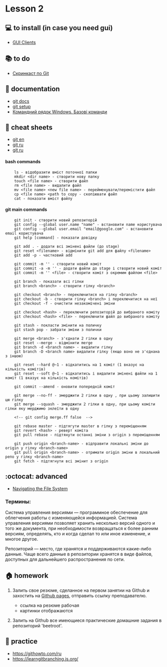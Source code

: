 # Lesson 2

## :computer: to install (in case you need gui)
* [GUI Clients](https://git-scm.com/downloads/guis)

## :books: to do
* [Скринкаст по Git](https://learn.javascript.ru/screencast/git)

## :notebook: documentation
* [git docs](https://git-scm.com/docs)
* [git setup](https://git-scm.com/book/ru/v2/%D0%92%D0%B2%D0%B5%D0%B4%D0%B5%D0%BD%D0%B8%D0%B5-%D0%9F%D0%B5%D1%80%D0%B2%D0%BE%D0%BD%D0%B0%D1%87%D0%B0%D0%BB%D1%8C%D0%BD%D0%B0%D1%8F-%D0%BD%D0%B0%D1%81%D1%82%D1%80%D0%BE%D0%B9%D0%BA%D0%B0-Git)
* [Командний рядок Windows. Базові команди](https://programming.in.ua/other-files/other/264-command-line-windows-basic-commands.html)

## :pushpin: cheat sheets
* [git en](https://www.git-tower.com/blog/git-cheat-sheet/)
* [git ru](https://github.github.com/training-kit/downloads/ru/github-git-cheat-sheet/)
* [git ru](https://github.com/nicothin/web-development/tree/master/git)

#### bash commands
```
    ls - відобразити вміст поточної папки
    mkdir <dir name> - створити нову папку 
    touch <file name> - створити файл
    rm <file name> - видалити файл
    mv <file name> <new file name> - перейменувати/перемістити файл
    cp <file name> <path to copy - скопіювати файл
    cat - показати вміст файлу
```

#### git main commands
```
    git init - створити новий репозиторій
    git config --global user.name "name" - встановити name користувача
    git config --global user.email "email@google.com" - встановити email користувача
    git help [command] - показати довідку

    git add . - додати всі змінені файли (до stage)
    git reset <filename> - відмінити git add для файлу <filename>
    git add -p - частковий add

    git commit -m '' - створити новий коміт
    git commit -a -m '' - додати файли до stage і створити новий коміт
    git commit -m '' <file> - створити коміт з окремим файлом <file>

    git branch - показати всі гілки
    git branch <branch> - створити гілку <branch>

    git checkout <branch> - переключитися на гілку <branch>
    git checkout -b - створити гілку <branch> і переключитися на неї
    git checkout -f - очистити незакомічені зміни
    
    git checkout <hash> - переключити репозиторій до вибраного коміту
    git checkout <hash> <file> - переключити файл до вибраного коміту
    
    git stash - покласти змінити на поличку
    git stash pop - забрати зміни з полички

    git merge <branch> - з'єднати 2 гілки в одну
    git reset --merge - відмінити merge
    git branch -d <branch name> - видалити гілку 
    git branch -D <branch name> видалити гілку (якщо воно не з'єднана з іншою)

    git reset --hard @~1 - відкатитись на 1 коміт (1 вказує на кількість комітів)
    git reset --soft @~1 - відкатитись і видалити змінені файли на 1 коміт (1 вказує на кількість комітів)

    git commit --amend - оновити попередній коміт

    git merge --no-ff - змерджити 2 гілки в одну , при цьому залишити цю гілку
    git merge --squash - змерджити 2 гілки в одну, при цьому коміти гілки яку мерджимо зклеїти в одну
    
    <!-- git config merge.ff false  -->

    git rebase master - підтягути master в гілку з переміщенням
    git revert <hash> - реверт коміта
    git pull rebase - підтянути останні зміни з origin з переміщенням

    git push origin <branch-name> - відправити локальні зміни до origin у гілку <branch-name>
    git pull origin <branch-name> - отримати origin зміни в локальний репо у гілку <branch-name>
    git fetch - підтягнути всі змінит з origin

```

## :octocat: advanced
* [Navigating the File System](https://www.codecademy.com/learn/learn-the-command-line/modules/learn-the-command-line-navigation)

### Термины:

Система управления версиями — программное обеспечение для облегчения работы с изменяющейся информацией. Система управления версиями позволяет хранить несколько версий одного и того же документа, при необходимости возвращаться к более ранним версиям, определять, кто и когда сделал то или иное изменение, и многое другое.

Репозиторий — место, где хранятся и поддерживаются какие-либо данные. Чаще всего данные в репозитории хранятся в виде файлов, доступных для дальнейшего распространения по сети.


## :house: homework
1) Залить свое резюме, сделанное на первом занятии на Github и захостить на [Github pages](https://pages.github.com/), отправить ссылку преподавателю.
   * ссылка на резюме рабочая
   * картинки отображаются

2) Залить на Github все имеющиеся практические домашние задания в репозиторий 'beetroot'.

## :muscle: practice
* https://githowto.com/ru 
* https://learngitbranching.js.org/ 

<!-- ## :nerd_face: in addition -->

